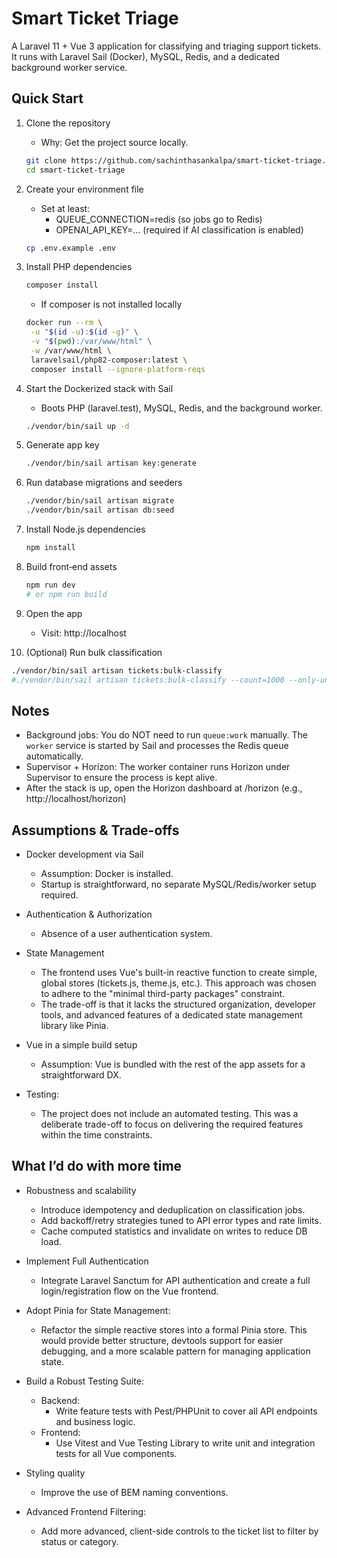 # Smart Ticket Triage

A Laravel 11 + Vue 3 application for classifying and triaging support tickets. It runs with Laravel Sail (Docker), MySQL, Redis, and a dedicated background worker service.

## Quick Start

1) Clone the repository
   - Why: Get the project source locally.
   ```bash
   git clone https://github.com/sachinthasankalpa/smart-ticket-triage.git smart-ticket-triage
   cd smart-ticket-triage 
   ```

2) Create your environment file
   - Set at least:
     - QUEUE_CONNECTION=redis (so jobs go to Redis)
     - OPENAI_API_KEY=... (required if AI classification is enabled)
   ```bash
   cp .env.example .env
   ```

3) Install PHP dependencies
   ```bash
   composer install
   ```
   - If composer is not installed locally
   ```bash
   docker run --rm \
    -u "$(id -u):$(id -g)" \
    -v "$(pwd):/var/www/html" \
    -w /var/www/html \
    laravelsail/php82-composer:latest \
    composer install --ignore-platform-reqs
   ```

4) Start the Dockerized stack with Sail
   - Boots PHP (laravel.test), MySQL, Redis, and the background worker.
   ```bash
   ./vendor/bin/sail up -d
   ```

5) Generate app key 
   ```bash
   ./vendor/bin/sail artisan key:generate
   ```

6) Run database migrations and seeders
   ```bash
   ./vendor/bin/sail artisan migrate
   ./vendor/bin/sail artisan db:seed
   ```

7) Install Node.js dependencies
   ```bash
   npm install
   ```

8) Build front‑end assets
   ```bash
   npm run dev
   # or npm run build
   ```

9) Open the app
   - Visit: http://localhost

10) (Optional) Run bulk classification
   ```bash
   ./vendor/bin/sail artisan tickets:bulk-classify
#./vendor/bin/sail artisan tickets:bulk-classify --count=1000 --only-unclassified=false --chunk=100
   ```

## Notes

- Background jobs: You do NOT need to run `queue:work` manually. The `worker` service is started by Sail and processes the Redis queue automatically.
- Supervisor + Horizon: The worker container runs Horizon under Supervisor to ensure the process is kept alive. 
- After the stack is up, open the Horizon dashboard at /horizon (e.g., http://localhost/horizon)

## Assumptions & Trade-offs

- Docker development via Sail
    - Assumption: Docker is installed.
    - Startup is straightforward, no separate MySQL/Redis/worker setup required.

- Authentication & Authorization
    - Absence of a user authentication system.

- State Management
    - The frontend uses Vue's built-in reactive function to create simple, global stores (tickets.js, theme.js, etc.). This approach was chosen to adhere to the "minimal third-party packages" constraint.
    - The trade-off is that it lacks the structured organization, developer tools, and advanced features of a dedicated state management library like Pinia.

- Vue in a simple build setup
    - Assumption: Vue is bundled with the rest of the app assets for a straightforward DX.

- Testing: 
    - The project does not include an automated testing. This was a deliberate trade-off to focus on delivering the required features within the time constraints.

## What I’d do with more time

- Robustness and scalability
    - Introduce idempotency and deduplication on classification jobs.
    - Add backoff/retry strategies tuned to API error types and rate limits.
    - Cache computed statistics and invalidate on writes to reduce DB load.

- Implement Full Authentication
    - Integrate Laravel Sanctum for API authentication and create a full login/registration flow on the Vue frontend.

- Adopt Pinia for State Management: 
    - Refactor the simple reactive stores into a formal Pinia store. This would provide better structure, devtools support for easier debugging, and a more scalable pattern for managing application state.

- Build a Robust Testing Suite: 
  - Backend: 
    - Write feature tests with Pest/PHPUnit to cover all API endpoints and business logic.
  - Frontend: 
    - Use Vitest and Vue Testing Library to write unit and integration tests for all Vue components.

- Styling quality
    - Improve the use of BEM naming conventions.

- Advanced Frontend Filtering: 
    - Add more advanced, client-side controls to the ticket list to filter by status or category.
